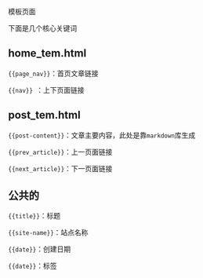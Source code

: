 模板页面

下面是几个核心关键词

## home_tem.html
`{{page_nav}}`：首页文章链接

 `{{nav}} `：上下页面链接
 
 ## post_tem.html
 `{{post-content}}`：文章主要内容，此处是靠`markdown`库生成
 
 `{{prev_article}}`：上一页面链接
 
 `{{next_article}}`：下一页面链接
 
 ## 公共的
 `{{title}}`：标题
 
 `{{site-name}}`：站点名称
 
 `{{date}}`：创建日期
 
 `{{date}}`：标签
